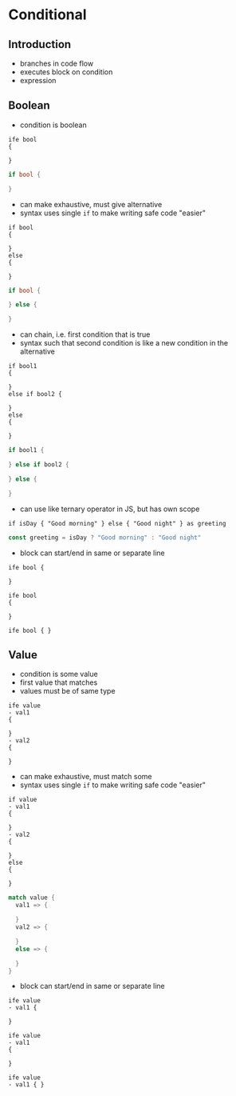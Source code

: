 # Conditional



## Introduction

- branches in code flow
- executes block on condition
- expression



## Boolean

- condition is boolean

```
ife bool
{

}
```

```rust
if bool {

}
```

- can make exhaustive, must give alternative
- syntax uses single `if` to make writing safe code "easier"

```
if bool
{

}
else
{

}
```

```rust
if bool {

} else {

}
```

- can chain, i.e. first condition that is true
- syntax such that second condition is like a new condition in the alternative

```
if bool1
{

}
else if bool2 {

}
else
{

}
```

```rust
if bool1 {

} else if bool2 {

} else {

}
```

- can use like ternary operator in JS, but has own scope

```
if isDay { "Good morning" } else { "Good night" } as greeting
```

```js
const greeting = isDay ? "Good morning" : "Good night"
```

- block can start/end in same or separate line

```
ife bool {

}

ife bool
{

}

ife bool { }
```



## Value

- condition is some value
- first value that matches
- values must be of same type

```
ife value
- val1
{

}
- val2
{

}
```

- can make exhaustive, must match some
- syntax uses single `if` to make writing safe code "easier"
<!-- todo: distinguishing "-" from "else" is hard on the eyes... -->

```
if value
- val1
{

}
- val2
{

}
else
{

}
```

```rust
match value {
  val1 => {

  }
  val2 => {

  }
  else => {

  }
}
```

<!-- todo: specify condition on match arm as well? mixes boolean with value, just use exhaustive boolean instead? -->
- block can start/end in same or separate line

```
ife value
- val1 {

}

ife value
- val1
{

}

ife value
- val1 { }
```